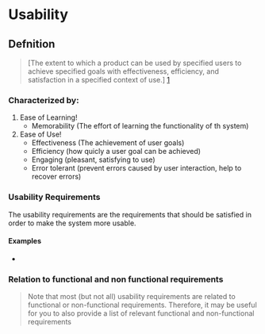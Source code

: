 # Usability

## Defnition
> [The extent to which a product can be used by specified users to achieve specified goals with effectiveness, efficiency, and satisfaction in a specified context of use.] [1]

### Characterized by:
 1. Ease of Learning!
    *  Memorability (The effort of learning the functionality of th system)
 2. Ease of Use!
    * Effectiveness (The achievement of user goals)
    * Efficiency (how quicly a user goal can be achieved)
    * Engaging (pleasant, satisfying to use)
    * Error tolerant (prevent errors caused by user interaction, help to recover errors)

### Usability Requirements
The usability requirements are the requirements that should be satisfied in order to make the system more usable.

#### Examples
*

### Relation to functional and non functional requirements
> Note that most (but not all) usability requirements are related to functional or non-functional requirements. Therefore, it may be useful for you to also provide a list of relevant functional and non-functional
requirements

[1]: https://en.wikipedia.org/wiki/Usability#Definition
[2]: http://www.wqusability.com/articles/more-than-ease-of-use.html
